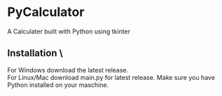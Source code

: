 # PyCalculator 
A Calculater built with Python using tkinter 

## Installation \
For Windows download the latest release. \
For Linux/Mac download main.py for latest release. Make sure you have Python installed on your maschine. 
